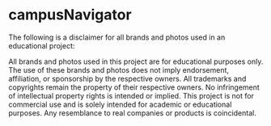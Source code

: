 # campusNavigator



The following is a disclaimer for all brands and photos used in an educational project:

All brands and photos used in this project are for educational purposes only. The use of these brands and photos does not imply endorsement, affiliation, or sponsorship by the respective owners. All trademarks and copyrights remain the property of their respective owners. No infringement of intellectual property rights is intended or implied. This project is not for commercial use and is solely intended for academic or educational purposes. Any resemblance to real companies or products is coincidental.
